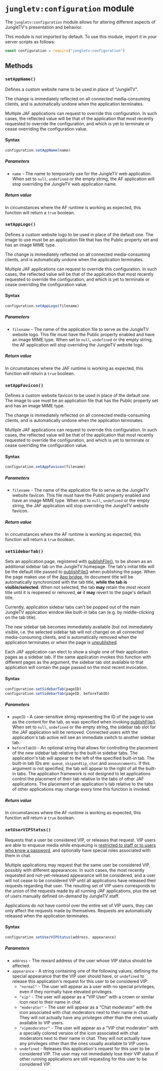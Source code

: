 # `jungletv:configuration` module

The `jungletv:configuration` module allows for altering different aspects of JungleTV's presentation and behavior.

This module is not imported by default. To use this module, import it in your server scripts as follows:

```js
const configuration = require("jungletv:configuration")
```

## Methods

### `setAppName()`

Defines a custom website name to be used in place of "JungleTV".

The change is immediately reflected on all connected media-consuming clients, and is automatically undone when the application terminates.

Multiple JAF applications can request to override this configuration.
In such cases, the reflected value will be that of the application that most recently requested to override the configuration, and which is yet to terminate or cease overriding the configuration value.

#### Syntax

```js
configuration.setAppName(name)
```

##### Parameters

- `name` - The name to temporarily use for the JungleTV web application.
  When set to `null`, `undefined` or the empty string, the AF application will stop overriding the JungleTV web application name.

##### Return value

In circumstances where the AF runtime is working as expected, this function will return a `true` boolean.

### `setAppLogo()`

Defines a custom website logo to be used in place of the default one.
The image to use must be an application file that has the Public property set and has an image MIME type.

The change is immediately reflected on all connected media-consuming clients, and is automatically undone when the application terminates.

Multiple JAF applications can request to override this configuration.
In such cases, the reflected value will be that of the application that most recently requested to override the configuration, and which is yet to terminate or cease overriding the configuration value.

#### Syntax

```js
configuration.setAppLogo(filename)
```

##### Parameters

- `filename` - The name of the application file to serve as the JungleTV website logo.
  This file must have the Public property enabled and have an image MIME type.
  When set to `null`, `undefined` or the empty string, the AF application will stop overriding the JungleTV website logo.

##### Return value

In circumstances where the JAF runtime is working as expected, this function will return a `true` boolean.

### `setAppFavicon()`

Defines a custom website favicon to be used in place of the default one.
The image to use must be an application file that has the Public property set and has an image MIME type.

The change is immediately reflected on all connected media-consuming clients, and is automatically undone when the application terminates.

Multiple JAF applications can request to override this configuration.
In such cases, the reflected value will be that of the application that most recently requested to override the configuration, and which is yet to terminate or cease overriding the configuration value.

#### Syntax

```js
configuration.setAppFavicon(filename)
```

##### Parameters

- `filename` - The name of the application file to serve as the JungleTV website favicon.
  This file must have the Public property enabled and have an image MIME type.
  When set to `null`, `undefined` or the empty string, the JAF application will stop overriding the JungleTV website favicon.

##### Return value

In circumstances where the AF runtime is working as expected, this function will return a `true` boolean.

### `setSidebarTab()`

Sets an application page, registered with [publishFile()](./jungletv_pages.md#publishfile), to be shown as an additional sidebar tab on the JungleTV homepage.
The tab's initial title will be the default title passed to [publishFile()](./jungletv_pages.md#publishfile) when publishing the page.
When the page makes use of the [App bridge](/reference/appbridge/), its document title will be automatically synchronized with the tab title, **while the tab is visible/selected**.
When not selected, the tab **may** retain the most recent title until it is reopened or removed, **or** it **may** revert to the page's default title.

Currently, application sidebar tabs can't be popped out of the main JungleTV application window like built-in tabs can (e.g. by middle-clicking on the tab title).

The new sidebar tab becomes immediately available (but not immediately visible, i.e. the selected sidebar tab will not change) on all connected media-consuming clients, and is automatically removed when the application terminates or when the page is [unpublished](./jungletv_pages.md#unpublish).

Each JAF application can elect to show a single one of their application pages as a sidebar tab.
If the same application invokes this function with different pages as the argument, the sidebar tab slot available to that application will contain the page passed on the most recent invocation.

#### Syntax

```js
configuration.setSidebarTab(pageID)
configuration.setSidebarTab(pageID, beforeTabID)
```

##### Parameters

- `pageID` - A case-sensitive string representing the ID of the page to use as the content for the tab, as was specified when invoking [publishFile()](./jungletv_pages.md#publishfile).
  When set to `null`, `undefined` or the empty string, the sidebar tab slot for the JAF application will be removed.
  Connected users with the application's tab active will see an immediate switch to another sidebar tab.
- `beforeTabID` - An optional string that allows for controlling the placement of the new sidebar tab relative to the built-in sidebar tabs.
  The application's tab will appear to the left of the specified built-in tab. The built-in tab IDs are: `queue`, `skipandtip`, `chat` and `announcements`.
  If this argument is not specified, the tab will appear to the right of all the built-in tabs.
  The application framework is not designed to let applications control the placement of their tab relative to the tabs of other JAF applications.
  The placement of an application's tab relative to the tabs of other applications may change every time this function is invoked.

##### Return value

In circumstances where the AF runtime is working as expected, this function will return a `true` boolean.

### `setUserVIPStatus()`

Requests that a user be considered VIP, or releases that request.
VIP users are able to enqueue media while enqueuing is [restricted to staff or to users who know a password](./jungletv_queue.md#enqueuingpermission), and optionally have special roles associated with them in chat.

Multiple applications may request that the same user be considered VIP, possibly with different appearances.
In such cases, the most recently requested and not-yet-released appearance will be considered, and a user will not cease to be considered VIP until all applications have released their requests regarding that user.
The resulting set of VIP users corresponds to the union of the requests made by all running JAF applications, plus the set of users manually defined on-demand by JungleTV staff.

Applications do not have control over the entire set of VIP users, they can only affect the requests made by themselves.
Requests are automatically released when the application terminates.

#### Syntax

```js
configuration.setUserVIPStatus(address, appearance)
```

##### Parameters

- `address` - The reward address of the user whose VIP status should be affected.
- `appearance` - A string containing one of the following values, defining the special appearance that the VIP user should have, or `undefined` to release this application's request for this user to be considered VIP:
  - `"normal"` - The user will appear as a user with no special privileges, even if they normally have elevated privileges.
  - `"vip"` - The user will appear as a "VIP User" with a crown or similar icon next to their name in chat.
  - `"moderator"` - The user will appear as a "Chat moderator" with the icon associated with chat moderators next to their name in chat.
    They will not actually have any privileges other than the ones usually available to VIP users.
  - `"vipmoderator"` - The user will appear as a "VIP chat moderator" with a specially colored version of the icon associated with chat moderators next to their name in chat.
    They will not actually have any privileges other than the ones usually available to VIP users.
  - `undefined` - Releases this application's request for this user to be considered VIP.
    The user may not immediately lose their VIP status if other running applications are still requesting for this user to be considered VIP.